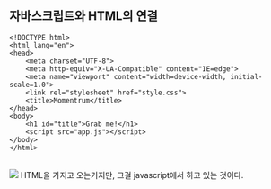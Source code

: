 ## 자바스크립트와 HTML의 연결
```
<!DOCTYPE html>
<html lang="en">
<head>
    <meta charset="UTF-8">
    <meta http-equiv="X-UA-Compatible" content="IE=edge">
    <meta name="viewport" content="width=device-width, initial-scale=1.0">
    <link rel="stylesheet" href="style.css">
    <title>Momentrum</title>
</head>
<body>
    <h1 id="title">Grab me!</h1>
    <script src="app.js"></script>
</body>
</html>
```
<br>
<img src="https://user-images.githubusercontent.com/76997276/171021074-2d8863aa-906a-44bf-8415-1c4c307050cd.png">
HTML을 가지고 오는거지만, 그걸 javascript에서 하고 있는 것이다.<br><br>
